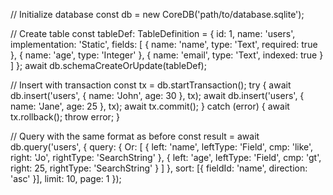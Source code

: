 // Initialize database
const db = new CoreDB('path/to/database.sqlite');

// Create table
const tableDef: TableDefinition = {
id: 1,
name: 'users',
implementation: 'Static',
fields: [
{ name: 'name', type: 'Text', required: true },
{ name: 'age', type: 'Integer' },
{ name: 'email', type: 'Text', indexed: true }
]
};
await db.schemaCreateOrUpdate(tableDef);

// Insert with transaction
const tx = db.startTransaction();
try {
await db.insert('users', { name: 'John', age: 30 }, tx);
await db.insert('users', { name: 'Jane', age: 25 }, tx);
await tx.commit();
} catch (error) {
await tx.rollback();
throw error;
}

// Query with the same format as before
const result = await db.query('users', {
query: {
Or: [
{
left: 'name',
leftType: 'Field',
cmp: 'like',
right: 'Jo',
rightType: 'SearchString'
},
{
left: 'age',
leftType: 'Field',
cmp: 'gt',
right: 25,
rightType: 'SearchString'
}
]
},
sort: [{ fieldId: 'name', direction: 'asc' }],
limit: 10,
page: 1
});
